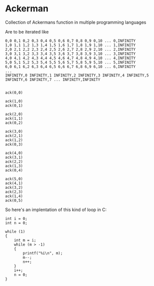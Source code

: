# Ackerman
Collection of Ackermans function in multiple programming languages

Are to be iterated like

    0,0 0,1 0,2 0,3 0,4 0,5 0,6 0,7 0,8 0,9 0,10 ... 0,INFINITY
    1,0 1,1 1,2 1,3 1,4 1,5 1,6 1,7 1,8 1,9 1,10 ... 1,INFINITY
    2,0 2,1 2,2 2,3 2,4 2,5 2,6 2,7 2,8 2,9 2,10 ... 2,INFINITY
    3,0 3,1 3,2 3,3 3,4 3,5 3,6 3,7 3,8 3,9 3,10 ... 3,INFINITY
    4,0 4,1 4,2 4,3 4,4 4,5 4,6 4,7 4,8 4,9 4,10 ... 4,INFINITY
    5,0 5,1 5,2 5,3 5,4 5,5 5,6 5,7 5,8 5,9 5,10 ... 5,INFINITY
    6,0 6,1 6,2 6,3 6,4 6,5 6,6 6,7 6,8 6,9 6,10 ... 6,INFINITY
    ...
    INFINITY,0 INFINITY,1 INFINITY,2 INFINITY,3 INFINITY,4 INFINITY,5 INFINITY,6 INFINITY,7 ... INFINITY,INFINITY


    ack(0,0)

    ack(1,0)
    ack(0,1)

    ack(2,0)
    ack(1,1)
    ack(0,2)

    ack(3,0)
    ack(2,1)
    ack(1,2)
    ack(0,3)

    ack(4,0)
    ack(3,1)
    ack(2,2)
    ack(1,3)
    ack(0,4)

    ack(5,0)
    ack(4,1)
    ack(3,2)
    ack(2,3)
    ack(1,4)
    ack(0,5)

So here's an implentation of this kind of loop in C:

    int i = 0;
    int n = 0;
   
    while (1)
    {
        int m = i;
        while (m > -1)
        {
            printf("%i\n", m);
            m--;
            n++;
        }
        i++;
        n = 0;
    }

